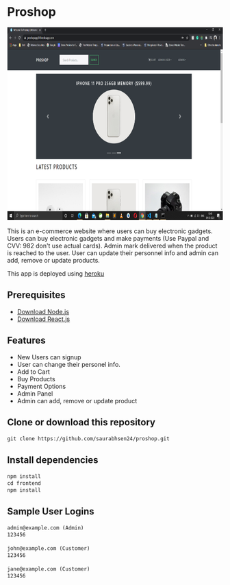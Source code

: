 # Proshop

<img src = "https://github.com/saurabhsen24/proshop/blob/master/uploads/Proshop.png" width="1000" height="450" class = "img-responsive">

This is an e-commerce website where users can buy electronic gadgets. Users can buy electronic gadgets and make payments (Use Paypal and CVV: 982 don't use actual cards). Admin mark delivered when the product is reached to the user. User can update their personnel info and admin can add, remove or update products.

This app is deployed using [heroku](https://dashboard.heroku.com/)

## Prerequisites

- [Download Node.js](https://nodejs.org/en/)
- [Download React.js](https://reactjs.org/)

## Features

- New Users can signup
- User can change their personel info.
- Add to Cart
- Buy Products
- Payment Options
- Admin Panel
- Admin can add, remove or update product

## Clone or download this repository

    git clone https://github.com/saurabhsen24/proshop.git

## Install dependencies

    npm install
    cd frontend
    npm install

## Sample User Logins

    admin@example.com (Admin)
    123456

    john@example.com (Customer)
    123456

    jane@example.com (Customer)
    123456
